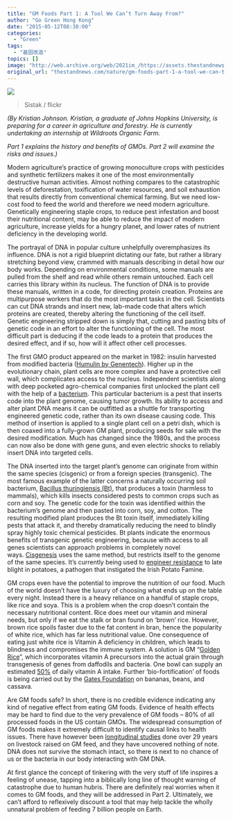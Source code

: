 ```yaml
---
title: "GM Foods Part 1: A Tool We Can’t Turn Away From?"
author: "Go Green Hong Kong"
date: "2015-05-12T08:30:00"
categories:
  - "Green"
tags:
  - "基因改造"
topics: []
image: "http://web.archive.org/web/2021im_/https://assets.thestandnews.com/media/photos/250549070_abfa162e35_o_s6O18.jpg"
original_url: "thestandnews.com/nature/gm-foods-part-1-a-tool-we-can-t-turn-away-from"
---
```

![](http://web.archive.org/web/2021im_/https://assets.thestandnews.com/media/photos/250549070_abfa162e35_o_s6O18.jpg)

> Sistak / flickr

_(By Kristian Johnson. Kristian, a graduate of Johns Hopkins University, is preparing for a career in agriculture and forestry. He is currently undertaking an internship at Wildroots Organic Farm._

_Part 1 explains the history and benefits of GMOs. Part 2 will examine the risks and issues.)_

Modern agriculture’s practice of growing monoculture crops with pesticides and synthetic fertilizers makes it one of the most environmentally destructive human activities. Almost nothing compares to the catastrophic levels of deforestation, toxification of water resources, and soil exhaustion that results directly from conventional chemical farming. But we need low-cost food to feed the world and therefore we need modern agriculture. Genetically engineering staple crops, to reduce pest infestation and boost their nutritional content, may be able to reduce the impact of modern agriculture, increase yields for a hungry planet, and lower rates of nutrient deficiency in the developing world.

The portrayal of DNA in popular culture unhelpfully overemphasizes its influence. DNA is not a rigid blueprint dictating our fate, but rather a library stretching beyond view, crammed with manuals describing in detail how our body works. Depending on environmental conditions, some manuals are pulled from the shelf and read while others remain untouched. Each cell carries this library within its nucleus. The function of DNA is to provide these manuals, written in a code, for directing protein creation. Proteins are multipurpose workers that do the most important tasks in the cell. Scientists can cut DNA strands and insert new, lab-made code that alters which proteins are created, thereby altering the functioning of the cell itself. Genetic engineering stripped down is simply that, cutting and pasting bits of genetic code in an effort to alter the functioning of the cell. The most difficult part is deducing if the code leads to a protein that produces the desired effect, and if so, how will it affect other cell processes.

The first GMO product appeared on the market in 1982: insulin harvested from modified bacteria ([Humulin by Genentech](http://web.archive.org/web/20210710132304/http://americanradioworks.publicradio.org/features/gmos_india/history.html)). Higher up in the evolutionary chain, plant cells are more complex and have a protective cell wall, which complicates access to the nucleus. Independent scientists along with deep pocketed agro-chemical companies first unlocked the plant cell with the help of a [bacterium](http://web.archive.org/web/20210710132304/http://archive.bio.ed.ac.uk/jdeacon/microbes/crown.htm). This particular bacterium is a pest that inserts code into the plant genome, causing tumor growth. Its ability to access and alter plant DNA means it can be outfitted as a shuttle for transporting engineered genetic code, rather than its own disease causing code. This method of insertion is applied to a single plant cell on a petri dish, which is then coaxed into a fully-grown GM plant, producing seeds for sale with the desired modification. Much has changed since the 1980s, and the process can now also be done with gene guns, and even electric shocks to reliably insert DNA into targeted cells.

The DNA inserted into the target plant’s genome can originate from within the same species (cisgenic) or from a foreign species (transgenic). The most famous example of the latter concerns a naturally occurring soil bacterium, [Bacillus thuringiensis (Bt)](http://web.archive.org/web/20210710132304/http://www2.ca.uky.edu/entomology/entfacts/ef130.asp), that produces a toxin (harmless to mammals), which kills insects considered pests to common crops such as corn and soy. The genetic code for the toxin was identified within the bacterium’s genome and then pasted into corn, soy, and cotton. The resulting modified plant produces the Bt toxin itself, immediately killing pests that attack it, and thereby dramatically reducing the need to blindly spray highly toxic chemical pesticides. Bt plants indicate the enormous benefits of transgenic genetic engineering, because with access to all genes scientists can approach problems in completely novel ways. [Cisgenesis](http://web.archive.org/web/20210710132304/http://www.pbs.org/wgbh/nova/next/nature/fewer-pesticides-farming-with-gmos/) uses the same method, but restricts itself to the genome of the same species. It’s currently being used to [engineer resistance](http://web.archive.org/web/20210710132304/http://www.cisgenesis.com/content/view/6/34/lang,english/) to late blight in potatoes, a pathogen that instigated the Irish Potato Famine.

GM crops even have the potential to improve the nutrition of our food. Much of the world doesn’t have the luxury of choosing what ends up on the table every night. Instead there is a heavy reliance on a handful of staple crops, like rice and soya. This is a problem when the crop doesn’t contain the necessary nutritional content. Rice does meet our vitamin and mineral needs, but only if we eat the stalk or bran found on ‘brown’ rice. However, brown rice spoils faster due to the fat content in bran, hence the popularity of white rice, which has far less nutritional value. One consequence of eating just white rice is Vitamin A deficiency in children, which leads to blindness and compromises the immune system. A solution is GM “[Golden Rice](http://web.archive.org/web/20210710132304/http://www.goldenrice.org/)”, which incorporates vitamin A precursors into the actual grain through transgenesis of genes from daffodils and bacteria. One bowl can supply an estimated [50%](http://web.archive.org/web/20210710132304/http://www.agbioworld.org/biotech-info/topics/goldenrice/how_much.html) of daily vitamin A intake. Further ‘bio-fortification’ of foods is being carried out by the [Gates Foundation](http://web.archive.org/web/20210710132304/http://www.nytimes.com/2013/08/25/sunday-review/golden-rice-lifesaver.html) on bananas, beans, and cassava.

Are GM foods safe? In short, there is no credible evidence indicating any kind of negative effect from eating GM foods. Evidence of health effects may be hard to find due to the very prevalence of GM foods – 80% of all processed foods in the US contain GMOs. The widespread consumption of GM foods makes it extremely difficult to identify causal links to health issues. There have however been [longitudinal studies](http://web.archive.org/web/20210710132304/http://animalscience.ucdavis.edu/animalbiotech/my_laboratory/Presentations/2014/WinterHealthMeetings.pdf) done over 29 years on livestock raised on GM feed, and they have uncovered nothing of note. DNA does not survive the stomach intact, so there is next to no chance of us or the bacteria in our body interacting with GM DNA.

At first glance the concept of tinkering with the very stuff of life inspires a feeling of unease, tapping into a biblically long line of thought warning of catastrophe due to human hubris. There are definitely real worries when it comes to GM foods, and they will be addressed in Part 2. Ultimately, we can’t afford to reflexively discount a tool that may help tackle the wholly unnatural problem of feeding 7 billion people on Earth.